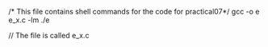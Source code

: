 /* This file contains shell commands for the code for practical07*/
gcc -o e e_x.c -lm
./e

// The file is called e_x.c

